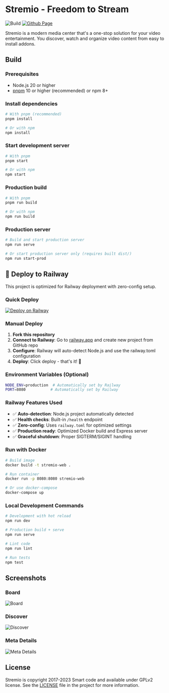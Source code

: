 # Stremio - Freedom to Stream

![Build](https://github.com/stremio/stremio-web/workflows/Build/badge.svg?branch=development)
[![Github Page](https://img.shields.io/website?label=Page&logo=github&up_message=online&down_message=offline&url=https%3A%2F%2Fstremio.github.io%2Fstremio-web%2F)](https://stremio.github.io/stremio-web/development)

Stremio is a modern media center that's a one-stop solution for your video entertainment. You discover, watch and organize video content from easy to install addons.

## Build

### Prerequisites

* Node.js 20 or higher
* [pnpm](https://pnpm.io/installation) 10 or higher (recommended) or npm 8+

### Install dependencies

```bash
# With pnpm (recommended)
pnpm install

# Or with npm
npm install
```

### Start development server

```bash
# With pnpm
pnpm start

# Or with npm
npm start
```

### Production build

```bash
# With pnpm
pnpm run build

# Or with npm
npm run build
```

### Production server

```bash
# Build and start production server
npm run serve

# Or start production server only (requires built dist/)
npm run start-prod
```

## 🚂 Deploy to Railway

This project is optimized for Railway deployment with zero-config setup.

### Quick Deploy

[![Deploy on Railway](https://railway.app/button.svg)](https://railway.app/template/stremio-web)

### Manual Deploy

1. **Fork this repository**
2. **Connect to Railway**: Go to [railway.app](https://railway.app) and create new project from GitHub repo
3. **Configure**: Railway will auto-detect Node.js and use the railway.toml configuration
4. **Deploy**: Click deploy - that's it! 🎉

### Environment Variables (Optional)

```bash
NODE_ENV=production  # Automatically set by Railway
PORT=8080           # Automatically set by Railway
```

### Railway Features Used

- ✅ **Auto-detection**: Node.js project automatically detected
- ✅ **Health checks**: Built-in `/health` endpoint
- ✅ **Zero-config**: Uses `railway.toml` for optimized settings
- ✅ **Production ready**: Optimized Docker build and Express server
- ✅ **Graceful shutdown**: Proper SIGTERM/SIGINT handling

### Run with Docker

```bash
# Build image
docker build -t stremio-web .

# Run container
docker run -p 8080:8080 stremio-web

# Or use docker-compose
docker-compose up
```

### Local Development Commands

```bash
# Development with hot reload
npm run dev

# Production build + serve
npm run serve

# Lint code
npm run lint

# Run tests
npm test
```

## Screenshots

### Board

![Board](/screenshots/board.png)

### Discover

![Discover](/screenshots/discover.png)

### Meta Details

![Meta Details](/screenshots/metadetails.png)

## License

Stremio is copyright 2017-2023 Smart code and available under GPLv2 license. See the [LICENSE](/LICENSE.md) file in the project for more information.
